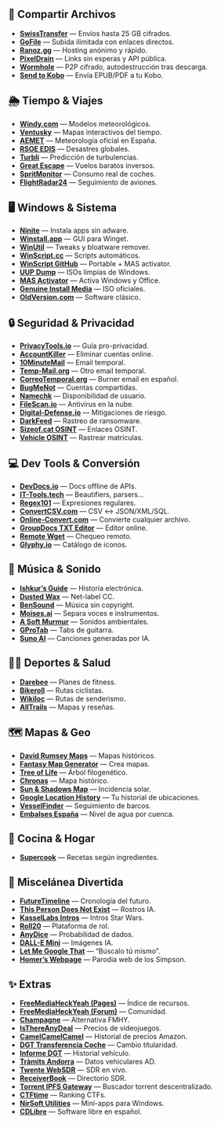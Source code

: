 ## 🚚 Compartir Archivos
- **[SwissTransfer](https://www.swisstransfer.com/)** — Envíos hasta 25 GB cifrados.
- **[GoFile](https://gofile.io/)** — Subida ilimitada con enlaces directos.
- **[Ranoz.gg](https://ranoz.gg/)** — Hosting anónimo y rápido.
- **[PixelDrain](https://pixeldrain.com/)** — Links sin esperas y API pública.
- **[Wormhole](https://wormhole.app/)** — P2P cifrado, autodestrucción tras descarga.
- **[Send to Kobo](https://www.sendtokobo.com/)** — Envía EPUB/PDF a tu Kobo.

## 🌦️ Tiempo & Viajes
- **[Windy.com](https://www.windy.com/)** — Modelos meteorológicos.
- **[Ventusky](https://www.ventusky.com/)** — Mapas interactivos del tiempo.
- **[AEMET](https://www.aemet.es/)** — Meteorología oficial en España.
- **[RSOE EDIS](https://hisz.rsoe.hu/alertmap/index.php?lang=eng)** — Desastres globales.
- **[Turbli](https://turbli.com/)** — Predicción de turbulencias.
- **[Great Escape](https://greatescape.co/)** — Vuelos baratos inversos.
- **[SpritMonitor](https://www.spritmonitor.de/)** — Consumo real de coches.
- **[FlightRadar24](https://www.flightradar24.com/)** — Seguimiento de aviones.

## 🖥️ Windows & Sistema
- **[Ninite](https://ninite.com/)** — Instala apps sin adware.
- **[Winstall.app](https://winstall.app/)** — GUI para Winget.
- **[WinUtil](https://github.com/ChrisTitusTech/winutil)** — Tweaks y bloatware remover.
- **[WinScript.cc](https://winscript.cc/)** — Scripts automáticos.
- **[WinScript GitHub](https://github.com/ChrisTitusTech/winutil)** — Portable + MAS activator.
- **[UUP Dump](https://uupdump.net/)** — ISOs limpias de Windows.
- **[MAS Activator](https://massgravel.dev/)** — Activa Windows y Office.
- **[Genuine Install Media](https://tb.rg-adguard.net/public.php)** — ISO oficiales.
- **[OldVersion.com](https://www.oldversion.com/)** — Software clásico.

## 🔒 Seguridad & Privacidad
- **[PrivacyTools.io](https://www.privacytools.io/)** — Guía pro-privacidad.
- **[AccountKiller](https://www.accountkiller.com/)** — Eliminar cuentas online.
- **[10MinuteMail](https://10minutemail.com/)** — Email temporal.
- **[Temp-Mail.org](https://temp-mail.org/)** — Otro email temporal.
- **[CorreoTemporal.org](https://correotemporal.org/)** — Burner email en español.
- **[BugMeNot](https://bugmenot.com/)** — Cuentas compartidas.
- **[Namechk](https://namechk.com/)** — Disponibilidad de usuario.
- **[FileScan.io](https://www.filescan.io/)** — Antivirus en la nube.
- **[Digital-Defense.io](https://digital-defense.io/)** — Mitigaciones de riesgo.
- **[DarkFeed](https://darkfeed.io/)** — Rastreo de ransomware.
- **[Sizeof.cat OSINT](https://sizeof.cat)** — Enlaces OSINT.
- **[Vehicle OSINT](https://vehicle-osint.io/)** — Rastrear matrículas.

## 💻 Dev Tools & Conversión
- **[DevDocs.io](https://devdocs.io/)** — Docs offline de APIs.
- **[IT-Tools.tech](https://it-tools.tech/)** — Beautifiers, parsers...
- **[Regex101](https://regex101.com/)** — Expresiones regulares.
- **[ConvertCSV.com](https://www.convertcsv.com/)** — CSV ↔ JSON/XML/SQL.
- **[Online-Convert.com](https://www.online-convert.com/)** — Convierte cualquier archivo.
- **[GroupDocs TXT Editor](https://products.groupdocs.app/editor/txt)** — Editor online.
- **[Remote Wget](https://tools.keycdn.com/http2-test)** — Chequeo remoto.
- **[Glyphy.io](https://glyphy.io/)** — Catálogo de iconos.

## 🎵 Música & Sonido
- **[Ishkur’s Guide](https://music.ishkur.com/)** — Historia electrónica.
- **[Dusted Wax](http://dustedwax.org/)** — Net-label CC.
- **[BenSound](https://www.bensound.com/)** — Música sin copyright.
- **[Moises.ai](https://moises.ai/)** — Separa voces e instrumentos.
- **[A Soft Murmur](https://asoftmurmur.com/)** — Sonidos ambientales.
- **[GProTab](https://www.gprotab.net/)** — Tabs de guitarra.
- **[Suno AI](https://app.suno.ai/)** — Canciones generadas por IA.

## 🏃‍♂️ Deportes & Salud
- **[Darebee](https://darebee.com/)** — Planes de fitness.
- **[Bikeroll](https://bikeroll.net/)** — Rutas ciclistas.
- **[Wikiloc](https://www.wikiloc.com/)** — Rutas de senderismo.
- **[AllTrails](https://www.alltrails.com/)** — Mapas y reseñas.

## 🗺️ Mapas & Geo
- **[David Rumsey Maps](https://www.davidrumsey.com/)** — Mapas históricos.
- **[Fantasy Map Generator](https://azgaar.github.io/Fantasy-Map-Generator/)** — Crea mapas.
- **[Tree of Life](https://tolweb.org/tree/)** — Árbol filogenético.
- **[Chronas](http://chronas.org/)** — Mapa histórico.
- **[Sun & Shadows Map](https://www.sunearthtools.com/)** — Incidencia solar.
- **[Google Location History](https://www.google.com/maps/timeline)** — Tu historial de ubicaciones.
- **[VesselFinder](https://www.vesselfinder.com/)** — Seguimiento de barcos.
- **[Embalses España](https://www.embalses.net/)** — Nivel de agua por cuenca.

## 🍳 Cocina & Hogar
- **[Supercook](https://www.supercook.com/)** — Recetas según ingredientes.

## 🎲 Miscelánea Divertida
- **[FutureTimeline](https://futuretimeline.net/)** — Cronología del futuro.
- **[This Person Does Not Exist](https://thispersondoesnotexist.com/)** — Rostros IA.
- **[KasselLabs Intros](https://starwarsintrocreator.kassellabs.io/)** — Intros Star Wars.
- **[Roll20](https://roll20.net/)** — Plataforma de rol.
- **[AnyDice](https://anydice.com/)** — Probabilidad de dados.
- **[DALL-E Mini](https://huggingface.co/spaces/dalle-mini/dalle-mini)** — Imágenes IA.
- **[Let Me Google That](https://letmegooglethat.com/)** — “Búscalo tú mismo”.
- **[Homer’s Webpage](https://thehomerweb.com/)** — Parodia web de los Simpson.

## ✨ Extras
- **[FreeMediaHeckYeah (Pages)](https://rentry.co/fmhy)** — Índice de recursos.
- **[FreeMediaHeckYeah (Forum)](https://forum.fmhy.net/)** — Comunidad.
- **[Champagne](https://rentry.org/champagne)** — Alternativa FMHY.
- **[IsThereAnyDeal](https://isthereanydeal.com/)** — Precios de videojuegos.
- **[CamelCamelCamel](https://camelcamelcamel.com/)** — Historial de precios Amazon.
- **[DGT Transferencia Coche](https://sede.dgt.gob.es/)** — Cambio titularidad.
- **[Informe DGT](https://sede.dgt.gob.es/es/vehiculos/informe-de-vehiculo/)** — Historial vehículo.
- **[Tràmits Andorra](https://www.tramits.ad/)** — Datos vehiculares AD.
- **[Twente WebSDR](http://websdr.ewi.utwente.nl:8901/)** — SDR en vivo.
- **[ReceiverBook](https://www.receiverbook.de/)** — Directorio SDR.
- **[Torrent IPFS Gateway](https://search.btorrent.xyz/)** — Buscador torrent descentralizado.
- **[CTFtime](https://ctftime.org/)** — Ranking CTFs.
- **[NirSoft Utilities](https://www.nirsoft.net/)** — Mini-apps para Windows.
- **[CDLibre](https://www.cdlibre.org/)** — Software libre en español.
